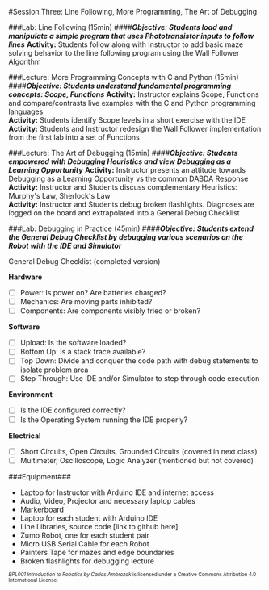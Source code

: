 #Session Three: Line Following, More Programming, The Art of Debugging

###Lab: Line Following (15min)
####_**Objective: Students load and manipulate a simple program that uses Phototransistor inputs to follow lines**_
**Activity:** Students follow along with Instructor to add basic maze solving behavior to the line following program using the Wall Follower Algorithm<br>

###Lecture: More Programming Concepts with C and Python (15min)
####_**Objective: Students understand fundamental programming concepts: Scope, Functions**_
**Activity:** Instructor explains Scope, Functions and compare/contrasts live examples with the C and Python programming languages<br>
**Activity:** Students identify Scope levels in a short exercise with the IDE<br>
**Activity:** Students and Instructor redesign the Wall Follower implementation from the first lab into a set of Functions


###Lecture: The Art of Debugging (15min)
####_**Objective: Students empowered with Debugging Heuristics and view Debugging as a Learning Opportunity**_
**Activity:** Instructor presents an attitude towards Debugging as a Learning Opportunity vs the common DABDA Response<br>
**Activity:** Instructor and Students discuss complementary Heuristics: Murphy's Law, Sherlock's Law<br>
**Activity:** Instructor and Students debug broken flashlights.  Diagnoses are logged on the board and extrapolated into a General Debug Checklist

###Lab: Debugging in Practice (45min)
####_**Objective: Students extend the General Debug Checklist by debugging various scenarios on the Robot with the IDE and Simulator**_

General Debug Checklist (completed version)

**Hardware**
- [ ] Power:  Is power on?  Are batteries charged?
- [ ] Mechanics: Are moving parts inhibited?
- [ ] Components: Are components visibly fried or broken?

**Software**
- [ ] Upload: Is the software loaded?
- [ ] Bottom Up: Is a stack trace available?
- [ ] Top Down: Divide and conquer the code path with debug statements to isolate problem area 
- [ ] Step Through: Use IDE and/or Simulator to step through code execution

**Environment**
- [ ] Is the IDE configured correctly?
- [ ] Is the Operating System running the IDE properly?

**Electrical** 
- [ ] Short Circuits, Open Circuits, Grounded Circuits (covered in next class)
- [ ] Multimeter, Oscilloscope, Logic Analyzer (mentioned but not covered)

###Equipment###
* Laptop for Instructor with Arduino IDE and internet access
* Audio, Video, Projector and necessary laptop cables
* Markerboard
* Laptop for each student with Arduino IDE
* Line Libraries, source code [link to github here]
* Zumo Robot, one for each student pair
* Micro USB Serial Cable for each Robot
* Painters Tape for mazes and edge boundaries
* Broken flashlights for debugging lecture

<sup><sub>*BPL001 Introduction to Robotics by Carlos Ambrozak* is licensed under a Creative Commons Attribution 4.0 International License.</sub></sup>
